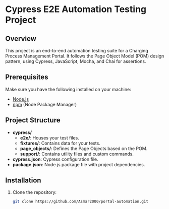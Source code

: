  # Cypress E2E Automation Testing Project

## Overview
This project is an end-to-end automation testing suite for a Charging Process Management Portal. It follows the Page Object Model (POM) design pattern, using Cypress, JavaScript, Mocha, and Chai for assertions.

## Prerequisites
Make sure you have the following installed on your machine:
- [Node.js](https://nodejs.org/)
- [npm](https://www.npmjs.com/) (Node Package Manager)

## Project Structure
- **cypress/**
  - **e2e/**: Houses your test files.
  - **fixtures/**: Contains data for your tests.
  - **page_objects/**: Defines the Page Objects based on the POM.
  - **support/**: Contains utility files and custom commands.
- **cypress.json**: Cypress configuration file.
- **package.json**: Node.js package file with project dependencies.

## Installation
1. Clone the repository:
   ```bash
   git clone https://github.com/Asmar2000/portal-automation.git
